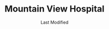 ---
layout: location-page
date: Last Modified
description: "Local COVID-19 testing is available at Mountain View Hospital in Idaho Falls, Idaho, USA."
permalink: "locations/idaho/idaho-falls/mountain-view-hospital/"
tags:
  - locations
  - idaho
title: Mountain View Hospital
uniqueName: mountain-view-hospital
state: Idaho
stateAbbr: ID
hood: "Idaho Falls"
address: "2325 Coronado St"
city: "Idaho Falls"
zip: "83404"
zipsNearby: "83118 83128 83120 83025 83127 83014 83210 83420 83217 83218 83215 83221 83421 83422 83423 83236 83425 83401 83402 83403 83404 83405 83406 83415 83245 83427 83428 83246 83431 83250 83434 83435 83256 83436 83438 83262 83277 83201 83202 83203 83204 83205 83206 83209 83440 83441 83460 83442 83443 83444 83445 83274 83230 83276 83285 83448 83449 83450 83451 83424 83452 83454 83455 83414" 
mapUrl: "http://maps.apple.com/?q=Mountain+View+Hospital&address=2325+Coronado+St,Idaho+Falls,Idaho,83404"
locationType: Please contact for drive-thru/walk-in availability.
phone: "208-557-2700"
website: "undefined"
onlineBooking: undefined
closed: undefined
closedUpdate: May 18th, 2020
notes: "By appointment only. Requires referral from a primary health provider. For individuals with symptoms."
days: Contact for hours of operation.
ctaMessage: Call 208-557-2700
ctaUrl: "tel:208-557-2700"
---